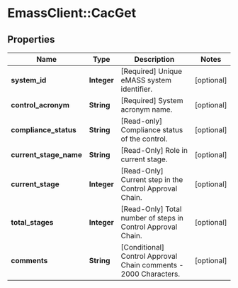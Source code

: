 # EmassClient::CacGet

## Properties
Name | Type | Description | Notes
------------ | ------------- | ------------- | -------------
**system_id** | **Integer** | [Required] Unique eMASS system identifier. | [optional] 
**control_acronym** | **String** | [Required] System acronym name. | [optional] 
**compliance_status** | **String** | [Read-only] Compliance status of the control. | [optional] 
**current_stage_name** | **String** | [Read-Only] Role in current stage. | [optional] 
**current_stage** | **Integer** | [Read-Only] Current step in the Control Approval Chain. | [optional] 
**total_stages** | **Integer** | [Read-Only] Total number of steps in Control Approval Chain. | [optional] 
**comments** | **String** | [Conditional] Control Approval Chain comments - 2000 Characters. | [optional] 

